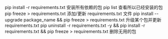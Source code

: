 pip install -r requirements.txt
安装所有依赖的包
pip list 
查看所以已经安装的包
pip freeze > requirements.txt
添加/更新 requirements.txt 文件
pip install --upgrade package_name && pip freeze > requirements.txt
升级某个包并更新 requirements.txt
pip uninstall -r requirements.txt -y && pip install -r requirements.txt && pip freeze > requirements.txt
删除无用的包